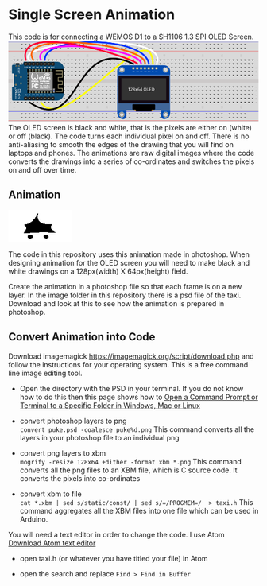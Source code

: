 # Single Screen Animation 


This code is for connecting a WEMOS D1 to a SH1106 1.3 SPI OLED Screen.\
![Fritzing of wemos to OLED](/images/single-screen.svg )
The OLED screen is black and white, that is the pixels are either on (white) or off (black). The code turns each individual pixel on and off. There is no anti-aliasing to smooth the edges of the drawing that you will find on laptops and phones. The animations are raw digital images where the code converts the drawings into a series of co-ordinates and switches the pixels on and off over time.

## Animation
![black and white animation of a taxi](/images/taxi.gif )

The code in this repository uses this animation made in photoshop. When designing animation for the OLED screen you will need to make black and white drawings on a 128px(width) X 64px(height) field.

Create the animation in a photoshop file so that each frame is on a new layer. In the image folder in this repository there is a psd file of the taxi. Download and look at this to see how the animation is prepared in photoshop.

## Convert Animation into Code
Download imagemagick https://imagemagick.org/script/download.php
and follow the instructions for your operating system. This is a free command line image editing tool.

- Open the directory with the PSD in your terminal. 
If you do not know how to do this then this page shows how to [Open a Command Prompt or Terminal to a Specific Folder in Windows, Mac or Linux](https://www.groovypost.com/howto/open-command-window-terminal-window-specific-folder-windows-mac-linux/)

- convert photoshop layers to png  
`convert puke.psd -coalesce puke%d.png`
This command converts all the layers in your photoshop file to an individual png

- convert png layers to xbm  
`mogrify -resize 128x64 +dither -format xbm *.png`
This command converts all the png files to an XBM file, which is C source code. It converts the pixels into co-ordinates

- convert xbm to file  
`cat *.xbm | sed s/static/const/ | sed s/=/PROGMEM=/  > taxi.h`
This command aggregates all the XBM files into one file which can be used in Arduino.

You will need a text editor in order to change the code. I use Atom
[Download Atom text editor](https://atom.io/)

- open taxi.h (or whatever you have titled your file) in Atom

- open the search and replace `Find > Find in Buffer`
